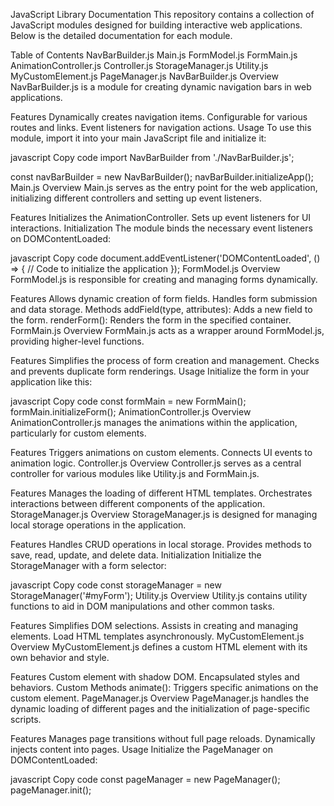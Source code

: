 JavaScript Library Documentation
This repository contains a collection of JavaScript modules designed for building interactive web applications. Below is the detailed documentation for each module.

Table of Contents
NavBarBuilder.js
Main.js
FormModel.js
FormMain.js
AnimationController.js
Controller.js
StorageManager.js
Utility.js
MyCustomElement.js
PageManager.js
NavBarBuilder.js
Overview
NavBarBuilder.js is a module for creating dynamic navigation bars in web applications.

Features
Dynamically creates navigation items.
Configurable for various routes and links.
Event listeners for navigation actions.
Usage
To use this module, import it into your main JavaScript file and initialize it:

javascript
Copy code
import NavBarBuilder from './NavBarBuilder.js';

const navBarBuilder = new NavBarBuilder();
navBarBuilder.initializeApp();
Main.js
Overview
Main.js serves as the entry point for the web application, initializing different controllers and setting up event listeners.

Features
Initializes the AnimationController.
Sets up event listeners for UI interactions.
Initialization
The module binds the necessary event listeners on DOMContentLoaded:

javascript
Copy code
document.addEventListener('DOMContentLoaded', () => {
    // Code to initialize the application
});
FormModel.js
Overview
FormModel.js is responsible for creating and managing forms dynamically.

Features
Allows dynamic creation of form fields.
Handles form submission and data storage.
Methods
addField(type, attributes): Adds a new field to the form.
renderForm(): Renders the form in the specified container.
FormMain.js
Overview
FormMain.js acts as a wrapper around FormModel.js, providing higher-level functions.

Features
Simplifies the process of form creation and management.
Checks and prevents duplicate form renderings.
Usage
Initialize the form in your application like this:

javascript
Copy code
const formMain = new FormMain();
formMain.initializeForm();
AnimationController.js
Overview
AnimationController.js manages the animations within the application, particularly for custom elements.

Features
Triggers animations on custom elements.
Connects UI events to animation logic.
Controller.js
Overview
Controller.js serves as a central controller for various modules like Utility.js and FormMain.js.

Features
Manages the loading of different HTML templates.
Orchestrates interactions between different components of the application.
StorageManager.js
Overview
StorageManager.js is designed for managing local storage operations in the application.

Features
Handles CRUD operations in local storage.
Provides methods to save, read, update, and delete data.
Initialization
Initialize the StorageManager with a form selector:

javascript
Copy code
const storageManager = new StorageManager('#myForm');
Utility.js
Overview
Utility.js contains utility functions to aid in DOM manipulations and other common tasks.

Features
Simplifies DOM selections.
Assists in creating and managing elements.
Load HTML templates asynchronously.
MyCustomElement.js
Overview
MyCustomElement.js defines a custom HTML element with its own behavior and style.

Features
Custom element with shadow DOM.
Encapsulated styles and behaviors.
Custom Methods
animate(): Triggers specific animations on the custom element.
PageManager.js
Overview
PageManager.js handles the dynamic loading of different pages and the initialization of page-specific scripts.

Features
Manages page transitions without full page reloads.
Dynamically injects content into pages.
Usage
Initialize the PageManager on DOMContentLoaded:

javascript
Copy code
const pageManager = new PageManager();
pageManager.init();
